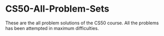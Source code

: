 # CS50-All-Problem-Sets
These are the all problem solutions of the CS50 course. All the problems has been attempted in maximum difficulties.
